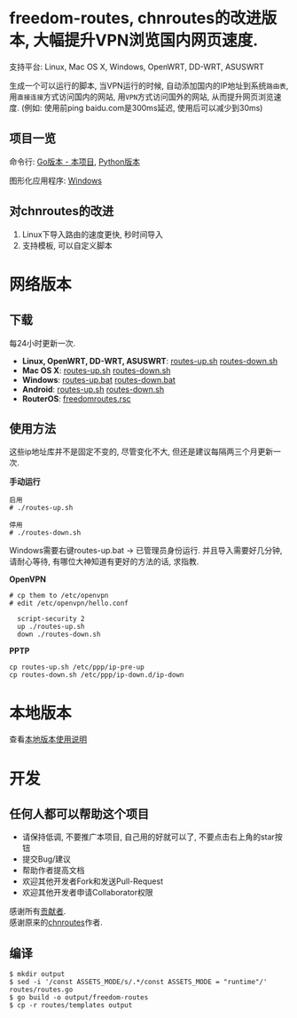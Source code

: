 freedom-routes, chnroutes的改进版本, 大幅提升VPN浏览国内网页速度.
================================================================

支持平台: Linux, Mac OS X, Windows, OpenWRT, DD-WRT, ASUSWRT

生成一个可以运行的脚本, 当VPN运行的时候, 自动添加国内的IP地址到系统`路由表`, 用`直接连接`方式访问国内的网站, 用`VPN`方式访问国外的网站, 从而提升网页浏览速度. (例如: 使用前ping baidu.com是300ms延迟, 使用后可以减少到30ms)

## 项目一览
命令行: [Go版本 - 本项目](https://github.com/SaberSalv/freedom-routes), [Python版本](https://github.com/fivesheep/chnroutes)

图形化应用程序: [Windows](https://github.com/cqjjjzr/freedom-routes#windows%E7%89%88%E5%9B%BE%E5%BD%A2%E5%8C%96%E5%BA%94%E7%94%A8%E7%A8%8B%E5%BA%8F)

## 对chnroutes的改进

1. Linux下导入路由的速度更快, 秒时间导入
2. 支持模板, 可以自定义脚本

# 网络版本

## 下载

每24小时更新一次.

- **Linux, OpenWRT, DD-WRT, ASUSWRT**: [routes-up.sh](http://dl.saber.li/freedom-routes/linux/routes-up.sh) [routes-down.sh](http://dl.saber.li/freedom-routes/linux/routes-down.sh)
- **Mac OS X**: [routes-up.sh](http://dl.saber.li/freedom-routes/mac/routes-up.sh) [routes-down.sh](http://dl.saber.li/freedom-routes/mac/routes-down.sh)
- **Windows**: [routes-up.bat](http://dl.saber.li/freedom-routes/windows/routes-up.bat) [routes-down.bat](http://dl.saber.li/freedom-routes/windows/routes-down.bat)
- **Android**: [routes-up.sh](http://dl.saber.li/freedom-routes/android/routes-up.sh) [routes-down.sh](http://dl.saber.li/freedom-routes/android/routes-down.sh)
- **RouterOS**: [freedomroutes.rsc](http://dl.saber.li/freedom-routes/routeros/freedomroutes.rsc)

## 使用方法

这些ip地址库并不是固定不变的, 尽管变化不大, 但还是建议每隔两三个月更新一次.

**手动运行**

```
启用
# ./routes-up.sh

停用
# ./routes-down.sh
```

Windows需要右键routes-up.bat -> 已管理员身份运行. 并且导入需要好几分钟, 请耐心等待, 有哪位大神知道有更好的方法的话, 求指教.

**OpenVPN**

```
# cp them to /etc/openvpn
# edit /etc/openvpn/hello.conf

  script-security 2
  up ./routes-up.sh
  down ./routes-down.sh
```

**PPTP**

```
cp routes-up.sh /etc/ppp/ip-pre-up
cp routes-down.sh /etc/ppp/ip-down.d/ip-down
```

# 本地版本

查看[本地版本使用说明](https://github.com/SaberSalv/freedom-routes/blob/master/docs/local.md)

# 开发

## 任何人都可以帮助这个项目

- 请保持低调, 不要推广本项目, 自己用的好就可以了, 不要点击右上角的star按钮
- 提交Bug/建议
- 帮助作者提高文档
- 欢迎其他开发者Fork和发送Pull-Request
- 欢迎其他开发者申请Collaborator权限

感谢所有[贡献者](https://github.com/SaberSalv/freedom-routes/contributors). </br>
感谢原来的[chnroutes](https://github.com/fivesheep/chnroutes)作者.

## 编译

```
$ mkdir output
$ sed -i '/const ASSETS_MODE/s/.*/const ASSETS_MODE = "runtime"/' routes/routes.go
$ go build -o output/freedom-routes
$ cp -r routes/templates output
```
